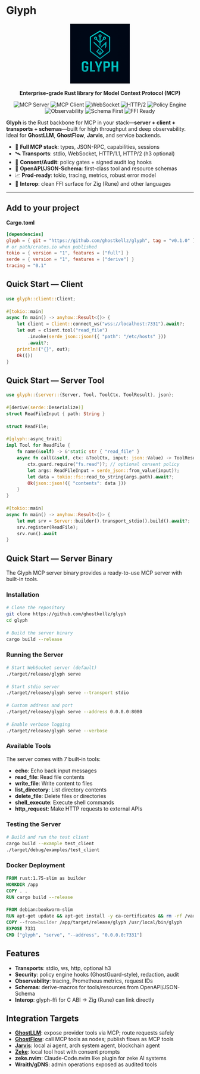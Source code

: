 # Glyph

<div align="center">
  <img src="assets/glyph-logo.png" alt="Glyph Logo" width="160" height="160">

  **Enterprise-grade Rust library for Model Context Protocol (MCP)**

  ![MCP Server](https://img.shields.io/badge/MCP-Server-blue)
  ![MCP Client](https://img.shields.io/badge/MCP-Client-green)
  ![WebSocket](https://img.shields.io/badge/Transport-WebSocket-orange)
  ![HTTP/2](https://img.shields.io/badge/Transport-HTTP%2F2-orange)
  ![Policy Engine](https://img.shields.io/badge/Security-Policy%20Engine-red)
  ![Observability](https://img.shields.io/badge/Monitoring-Tracing%20%2B%20Metrics-purple)
  ![Schema First](https://img.shields.io/badge/API-Schema%20First-yellow)
  ![FFI Ready](https://img.shields.io/badge/Interop-FFI%20Ready-lightgrey)
</div>

**Glyph** is the Rust backbone for MCP in your stack—**server + client + transports + schemas**—built for high throughput and deep observability. Ideal for **GhostLLM**, **GhostFlow**, **Jarvis**, and service backends.

- 🧠 **Full MCP stack**: types, JSON-RPC, capabilities, sessions
- 🛰️ **Transports**: stdio, WebSocket, HTTP/1.1, HTTP/2 (h3 optional)
- 🔐 **Consent/Audit**: policy gates + signed audit log hooks
- 📜 **OpenAPI/JSON-Schema**: first-class tool and resource schemas
- 📈 **Prod-ready**: tokio, tracing, metrics, robust error model
- 🔗 **Interop**: clean FFI surface for Zig (Rune) and other languages

---

## Add to your project

**Cargo.toml**
```toml
[dependencies]
glyph = { git = "https://github.com/ghostkellz/glyph", tag = "v0.1.0" }
# or path/crates.io when published
tokio = { version = "1", features = ["full"] }
serde = { version = "1", features = ["derive"] }
tracing = "0.1"
```

## Quick Start — Client

```rust
use glyph::client::Client;

#[tokio::main]
async fn main() -> anyhow::Result<()> {
    let client = Client::connect_ws("wss://localhost:7331").await?;
    let out = client.tool("read_file")
        .invoke(serde_json::json!({ "path": "/etc/hosts" }))
        .await?;
    println!("{}", out);
    Ok(())
}
```

## Quick Start — Server Tool

```rust
use glyph::{server::{Server, Tool, ToolCtx, ToolResult}, json};

#[derive(serde::Deserialize)]
struct ReadFileInput { path: String }

struct ReadFile;

#[glyph::async_trait]
impl Tool for ReadFile {
    fn name(&self) -> &'static str { "read_file" }
    async fn call(&self, ctx: &ToolCtx, input: json::Value) -> ToolResult<json::Value> {
        ctx.guard.require("fs.read")?; // optional consent policy
        let args: ReadFileInput = serde_json::from_value(input)?;
        let data = tokio::fs::read_to_string(args.path).await?;
        Ok(json::json!({ "contents": data }))
    }
}

#[tokio::main]
async fn main() -> anyhow::Result<()> {
    let mut srv = Server::builder().transport_stdio().build().await?;
    srv.register(ReadFile);
    srv.run().await
}
```

## Quick Start — Server Binary

The Glyph MCP server binary provides a ready-to-use MCP server with built-in tools.

### Installation

```bash
# Clone the repository
git clone https://github.com/ghostkellz/glyph
cd glyph

# Build the server binary
cargo build --release
```

### Running the Server

```bash
# Start WebSocket server (default)
./target/release/glyph serve

# Start stdio server
./target/release/glyph serve --transport stdio

# Custom address and port
./target/release/glyph serve --address 0.0.0.0:8080

# Enable verbose logging
./target/release/glyph serve --verbose
```

### Available Tools

The server comes with 7 built-in tools:

- **echo**: Echo back input messages
- **read_file**: Read file contents
- **write_file**: Write content to files
- **list_directory**: List directory contents
- **delete_file**: Delete files or directories
- **shell_execute**: Execute shell commands
- **http_request**: Make HTTP requests to external APIs

### Testing the Server

```bash
# Build and run the test client
cargo build --example test_client
./target/debug/examples/test_client
```

### Docker Deployment

```dockerfile
FROM rust:1.75-slim as builder
WORKDIR /app
COPY . .
RUN cargo build --release

FROM debian:bookworm-slim
RUN apt-get update && apt-get install -y ca-certificates && rm -rf /var/lib/apt/lists/*
COPY --from=builder /app/target/release/glyph /usr/local/bin/glyph
EXPOSE 7331
CMD ["glyph", "serve", "--address", "0.0.0.0:7331"]
```

## Features

- **Transports**: stdio, ws, http, optional h3
- **Security**: policy engine hooks (GhostGuard-style), redaction, audit
- **Observability**: tracing, Prometheus metrics, request IDs
- **Schemas**: derive-macros for tools/resources from OpenAPI/JSON-Schema
- **Interop**: glyph-ffi for C ABI → Zig (Rune) can link directly

## Integration Targets

- **[GhostLLM](https://github.com/ghostkellz/ghostllm)**: expose provider tools via MCP; route requests safely
- **[GhostFlow](https://github.com/ghostkellz/ghostflow)**: call MCP tools as nodes; publish flows as MCP tools
- **[Jarvis](https://github.com/ghostkellz/jarvis)**: local ai agent, arch system agent, blockchain agent
- **[Zeke](https://github.com/ghostkellz/zeke)**: local tool host with consent prompts
- **zeke.nvim**: Claude-Code.nvim like plugin for zeke AI systems
- **Wraith/gDNS**: admin operations exposed as audited tools

